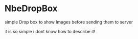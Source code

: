 # NbeDropBox
simple Drop box to show Images before sending them to server

it is so simple
i dont know how to describe it!
